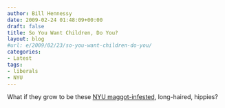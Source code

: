 ```yaml
---
author: Bill Hennessy
date: 2009-02-24 01:48:09+00:00
draft: false
title: So You Want Children, Do You?
layout: blog
#url: e/2009/02/23/so-you-want-children-do-you/
categories:
- Latest
tags:
- liberals
- NYU
---
```


What if they grow to be these [NYU maggot-infested](https://nyulocal.com/on-campus/2009/02/23/raw-footage-from-the-last-moments-of-the-kimmel-occupation/), long-haired, hippies?
